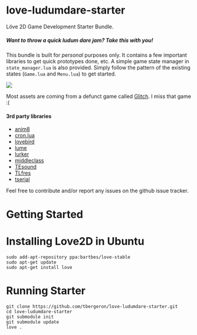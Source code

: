 love-ludumdare-starter
======================

Löve 2D Game Development Starter Bundle.

##### Want to throw a quick *ludum dare* jam? Take this with you!

This bundle is built for *personal* purposes only. It contains a few important libraries to get quick prototypes done, etc. A simple game state manager in `state_manager.lua` is also provided. Simply follow the pattern of the existing states (`Game.lua` and `Menu.lua`) to get started.

![](http://i.imgur.com/VeBbYyZ.png)

Most assets are coming from a defunct game called [Glitch](http://glitchthegame.com). I miss that game :(

#### 3rd party libraries
- [anim8](https://github.com/kikito/anim8)
- [cron.lua](https://github.com/kikito/cron.lua)
- [lovebird](https://github.com/rxi/lovebird)
- [lume](https://github.com/rxi/lume)
- [lurker](https://github.com/rxi/lurker)
- [middleclass](https://github.com/kikito/middleclass)
- [TEsound](https://github.com/tbergeron/love-ludumdare-starter/blob/master/libs/TEsound.lua#L2)
- [TLfres](https://github.com/tbergeron/love-ludumdare-starter/blob/master/libs/TLfres.lua#L2)
- [tserial](https://github.com/tbergeron/love-ludumdare-starter/blob/master/libs/tserial.lua#L2)

Feel free to contribute and/or report any issues on the github issue tracker.

Getting Started
================

# Installing Love2D in Ubuntu
```
sudo add-apt-repository ppa:bartbes/love-stable
sudo apt-get update
sudo apt-get install love
```

# Running Starter
```
git clone https://github.com/tbergeron/love-ludumdare-starter.git
cd love-ludumdare-starter
git submodule init
git submodule update
love .
```
